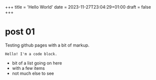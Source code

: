 +++
title = 'Hello World'
date = 2023-11-27T23:04:29+01:00
draft = false
+++

# post 01

Testing github pages with a bit of markup.

```
Hello! I'm a code block.
```

* bit of a list going on here
* with a few items
* not much else to see

